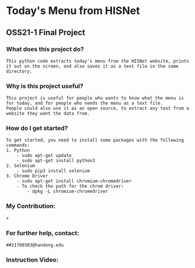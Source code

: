 Today's Menu from HISNet
=========================
OSS21-1 Final Project
---------------------

### What does this project do?
    This python code extracts today's menu from the HISNet website, prints it out on the screen, and also saves it as a text file in the same directory.
### Why is this project useful?
    This project is useful for people who wants to know what the menu is for today, and for people who needs the menu as a text file.
    People could also use it as an open source, to extract any text from a website they want the data from. 
### How do I get started?
    To get started, you need to install some packages with the following commands:
    1. Python
        - sudo apt-get update
        - sudo apt-get install python3
    2. Selenium
        - sudo pip3 install selenium
    3. Chrome Driver
        - sudo apt-get install chromium-chromedriver
        - To check the path for the chrom driver:
            - dpkg -L chromium-chromedriver
    
### My Contribution: 
    + 
### For further help, contact: 
    ##21700303@handong.edu
### Instruction Video:
  

